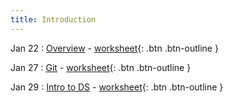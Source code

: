 ```yaml
---
title: Introduction
---
```


Jan 22 
: [Overview](https://github.com/gallettilance/CS506-Spring2025/raw/main/lecture_00/00_CS_506_Overview.pdf) - [worksheet](https://github.com/gallettilance/CS506-Spring2025/blob/main/lecture_00/prerequisite_exam.pdf){: .btn .btn-outline }

Jan 27 
: [Git](https://github.com/gallettilance/CS506-Spring2025/raw/main/lecture_01/01_Git.pdf) - [worksheet](https://github.com/gallettilance/CS506-Spring2025/blob/main/lecture_01/worksheet_01.ipynb){: .btn .btn-outline }

Jan 29
: [Intro to DS](https://github.com/gallettilance/CS506-Spring2025/raw/main/lecture_02/02_Introduction.pdf) - [worksheet](https://github.com/gallettilance/CS506-Spring2025/blob/main/lecture_02/worksheet_02.ipynb){: .btn .btn-outline }
